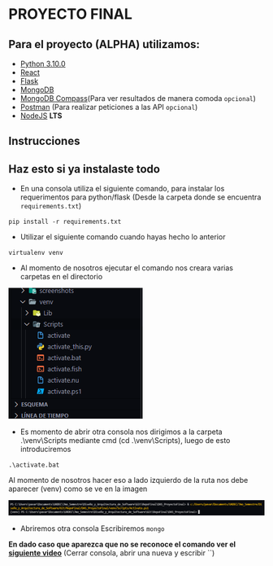 # PROYECTO FINAL

## Para el proyecto (ALPHA) utilizamos:
- [Python 3.10.0](https://www.python.org/downloads/release/python-3100/)
- [React](https://create-react-app.dev/)
- [Flask](https://flask.palletsprojects.com/en/2.0.x/)
- [MongoDB](https://www.mongodb.com/es)
- [MongoDB Compass](https://www.mongodb.com/products/compass)(Para ver resultados de manera comoda `opcional`)
- [Postman](https://www.postman.com/) (Para realizar peticiones a las API `opcional`)
- [NodeJS](https://nodejs.org/es/) **LTS**

## Instrucciones
## Haz esto si ya instalaste todo
- En una consola utiliza el siguiente comando, para instalar los requerimentos para python/flask (Desde la carpeta donde se encuentra `requirements.txt`)
```
pip install -r requirements.txt
```

- Utilizar el siguiente comando cuando hayas hecho lo anterior
```
virtualenv venv
```
- Al momento de nosotros ejecutar el comando nos creara varias carpetas en el directorio

!['Holi'](Screen2.png)

- Es momento de abrir otra consola nos dirigimos a la carpeta .\venv\Scripts mediante cmd (cd .\venv\Scripts), luego de esto introduciremos 
```
.\activate.bat
```
Al momento de nosotros hacer eso a lado izquierdo de la ruta nos debe aparecer (venv) como se ve en la imagen

!['Holi'](Screen1.png)

- Abriremos otra consola
Escribiremos `mongo`

**En dado caso que aparezca que no se reconoce el comando ver el [siguiente video](https://youtu.be/2vjeCOiLc5g)** (Cerrar consola, abrir una nueva y escribir ``)
